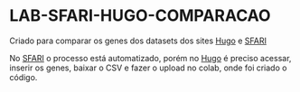 # LAB-SFARI-HUGO-COMPARACAO

Criado para comparar os genes dos datasets dos sites [Hugo](https://www.genenames.org/tools/multi-symbol-checker/) e [SFARI](https://gene.sfari.org/)

No [SFARI](https://gene.sfari.org/) o processo está automatizado, porém no [Hugo](https://www.genenames.org/tools/multi-symbol-checker/) é preciso acessar, inserir os genes, baixar o CSV e fazer o upload no colab, onde foi criado o código.
